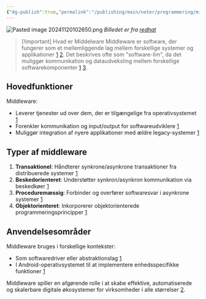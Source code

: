 ```yaml
---
{"dg-publish":true,"permalink":"/publishing/main/noter/programmering/middleware/","created":"2024-11-20T10:24:52.095+01:00"}
---
```



![Pasted image 20241120102650.png](/img/user/Resource/98_Images/Pasted%20image%2020241120102650.png)
*Billedet er fra [redhat](https://www.redhat.com/en/topics/middleware/what-is-middleware)*

> [!important] Hvad er Middelware
> Middleware er software, der fungerer som et mellemliggende lag mellem forskellige systemer og applikationer [1](https://en.wikipedia.org/wiki/Middleware) [2](https://www.jitterbit.com/da/blog/what-is-software-integration/). Det beskrives ofte som "software-lim", da det muliggør kommunikation og dataudveksling mellem forskellige softwarekomponenter [1](https://en.wikipedia.org/wiki/Middleware) [3](https://da.wikipedia.org/wiki/Middleware).
## Hovedfunktioner

Middleware:

- Leverer tjenester ud over dem, der er tilgængelige fra operativsystemet [1](https://en.wikipedia.org/wiki/Middleware)
- Forenkler kommunikation og input/output for softwareudviklere [1](https://en.wikipedia.org/wiki/Middleware)
- Muliggør integration af nyere applikationer med ældre legacy-systemer [1](https://en.wikipedia.org/wiki/Middleware)

## Typer af middleware

1. **Transaktionel**: Håndterer synkrone/asynkrone transaktioner fra distribuerede systemer [1](https://en.wikipedia.org/wiki/Middleware)
2. **Beskedorienteret**: Understøtter synkron/asynkron kommunikation via beskedkøer [1](https://en.wikipedia.org/wiki/Middleware)
3. **Proceduremæssig**: Forbinder og overfører softwaresvar i asynkrone systemer [1](https://en.wikipedia.org/wiki/Middleware)
4. **Objektorienteret**: Inkorporerer objektorienterede programmeringsprincipper [1](https://en.wikipedia.org/wiki/Middleware)

## Anvendelsesområder

Middleware bruges i forskellige kontekster:

- Som softwaredriver eller abstraktionslag [1](https://en.wikipedia.org/wiki/Middleware)
- I Android-operativsystemet til at implementere enhedsspecifikke funktioner [1](https://en.wikipedia.org/wiki/Middleware)

Middleware spiller en afgørende rolle i at skabe effektive, automatiserede og skalerbare digitale økosystemer for virksomheder i alle størrelser [2](https://www.jitterbit.com/da/blog/what-is-software-integration/).
